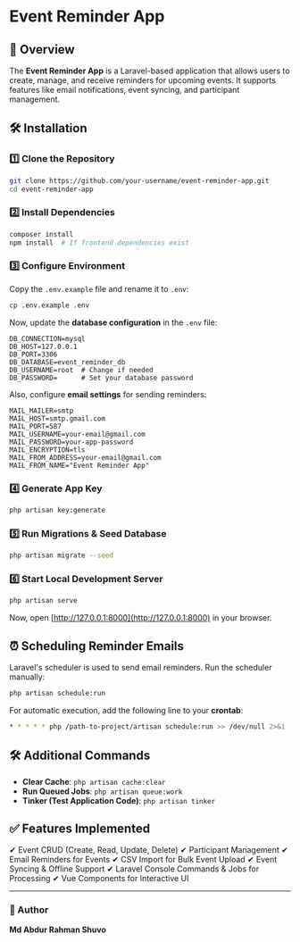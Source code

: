 
# Event Reminder App

## 📌 Overview
The **Event Reminder App** is a Laravel-based application that allows users to create, manage, and receive reminders for upcoming events. It supports features like email notifications, event syncing, and participant management.

## 🛠️ Installation

### 1️⃣ Clone the Repository
```sh
git clone https://github.com/your-username/event-reminder-app.git
cd event-reminder-app
```

### 2️⃣ Install Dependencies
```sh
composer install
npm install  # If frontend dependencies exist
```

### 3️⃣ Configure Environment
Copy the `.env.example` file and rename it to `.env`:
```sh
cp .env.example .env
```
Now, update the **database configuration** in the `.env` file:
```env
DB_CONNECTION=mysql
DB_HOST=127.0.0.1
DB_PORT=3306
DB_DATABASE=event_reminder_db
DB_USERNAME=root  # Change if needed
DB_PASSWORD=      # Set your database password
```

Also, configure **email settings** for sending reminders:
```env
MAIL_MAILER=smtp
MAIL_HOST=smtp.gmail.com
MAIL_PORT=587
MAIL_USERNAME=your-email@gmail.com
MAIL_PASSWORD=your-app-password
MAIL_ENCRYPTION=tls
MAIL_FROM_ADDRESS=your-email@gmail.com
MAIL_FROM_NAME="Event Reminder App"
```

### 4️⃣ Generate App Key
```sh
php artisan key:generate
```

### 5️⃣ Run Migrations & Seed Database
```sh
php artisan migrate --seed
```

### 6️⃣ Start Local Development Server
```sh
php artisan serve
```
Now, open [http://127.0.0.1:8000](http://127.0.0.1:8000) in your browser.

## ⏰ Scheduling Reminder Emails
Laravel's scheduler is used to send email reminders. Run the scheduler manually:
```sh
php artisan schedule:run
```
For automatic execution, add the following line to your **crontab**:
```sh
* * * * * php /path-to-project/artisan schedule:run >> /dev/null 2>&1
```

## 🛠 Additional Commands
- **Clear Cache**: `php artisan cache:clear`
- **Run Queued Jobs**: `php artisan queue:work`
- **Tinker (Test Application Code)**: `php artisan tinker`

## ✅ Features Implemented
✔ Event CRUD (Create, Read, Update, Delete)
✔ Participant Management
✔ Email Reminders for Events
✔ CSV Import for Bulk Event Upload
✔ Event Syncing & Offline Support
✔ Laravel Console Commands & Jobs for Processing
✔ Vue Components for Interactive UI

---
### 📝 Author
**Md Abdur Rahman Shuvo**




